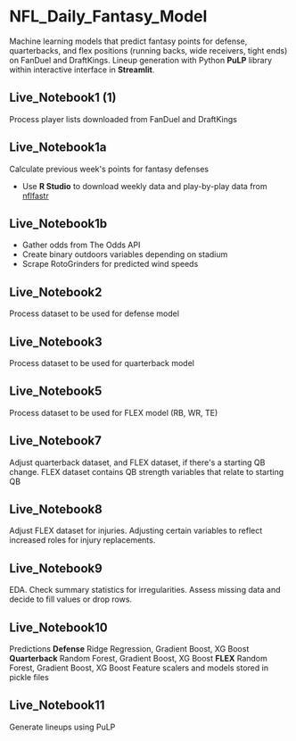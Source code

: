 # NFL_Daily_Fantasy_Model
Machine learning models that predict fantasy points for defense, quarterbacks, and flex positions (running backs, wide receivers, tight ends) on FanDuel and DraftKings. Lineup generation with Python **PuLP** library within interactive interface in **Streamlit**.

## Live_Notebook1 (1)
Process player lists downloaded from FanDuel and DraftKings

## Live_Notebook1a
Calculate previous week's points for fantasy defenses
- Use **R Studio** to download weekly data and play-by-play data from [nflfastr](https://www.nflfastr.com/articles/beginners_guide.html)

## Live_Notebook1b
- Gather odds from The Odds API
- Create binary outdoors variables depending on stadium
- Scrape RotoGrinders for predicted wind speeds

## Live_Notebook2
Process dataset to be used for defense model

## Live_Notebook3
Process dataset to be used for quarterback model

## Live_Notebook5
Process dataset to be used for FLEX model (RB, WR, TE)

## Live_Notebook7
Adjust quarterback dataset, and FLEX dataset, if there's a starting QB change. FLEX dataset contains QB strength variables that relate to starting QB

## Live_Notebook8
Adjust FLEX dataset for injuries. Adjusting certain variables to reflect increased roles for injury replacements.

## Live_Notebook9
EDA. Check summary statistics for irregularities. Assess missing data and decide to fill values or drop rows.

## Live_Notebook10
Predictions
**Defense** Ridge Regression, Gradient Boost, XG Boost
**Quarterback** Random Forest, Gradient Boost, XG Boost
**FLEX** Random Forest, Gradient Boost, XG Boost
Feature scalers and models stored in pickle files

## Live_Notebook11
Generate lineups using PuLP

